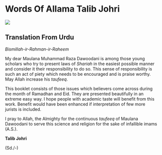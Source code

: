 Words Of Allama Talib Johri
===========================

![](/sites/default/files/words-allama-Talib-Johri.jpg)

Translation From Urdu
---------------------

*Bismillah-ir-Rahman-ir-Raheem*

My dear Maulana Muhammad Raza Dawoodani is among those young scholars
who try to present laws of *Shariah* in the easiest possible manner and
consider it their responsibility to do so. This sense of responsibility
is such an act of piety which needs to be encouraged and is praise
worthy. May Allah increase his *taufeeq*.

This booklet consists of those issues which believers come across during
the month of Ramadhan and Eid. They are presented beautifully in an
extreme easy way. I hope people with academic taste will benefit from
this work. Benefit would have been enhanced if interpretation of few
more jurists is included.

I pray to Allah, the Almighty for the continuous *taufeeq* of Maulana
Dawoodani to serve this science and religion for the sake of infallible
imams (A.S.).

**Talib Johri**

(Sd./-)



